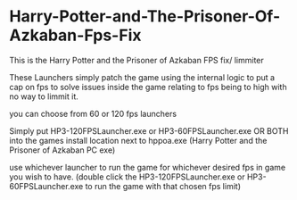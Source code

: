 # Harry-Potter-and-The-Prisoner-Of-Azkaban-Fps-Fix
This is the Harry Potter and the Prisoner of Azkaban FPS fix/ limmiter

These Launchers simply patch the game using the internal logic to put a cap on fps to solve issues inside the game relating to fps being to high with no way to limmit it.

you can choose from 60 or 120 fps launchers 

Simply put HP3-120FPSLauncher.exe or HP3-60FPSLauncher.exe OR BOTH into the games install location next to hppoa.exe (Harry Potter and the Prisoner of Azkaban PC exe) 

use whichever launcher to run the game for whichever desired fps in game you wish to have. (double click the HP3-120FPSLauncher.exe or HP3-60FPSLauncher.exe to run the game with that chosen fps limit)
